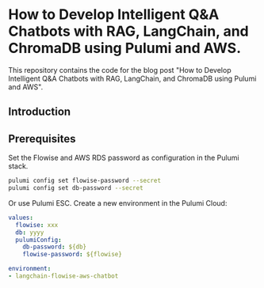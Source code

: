 # How to Develop Intelligent Q&A Chatbots with RAG, LangChain, and ChromaDB using Pulumi and AWS.

This repository contains the code for the blog post "How to Develop Intelligent Q&A Chatbots with RAG, LangChain, and
ChromaDB using Pulumi and AWS".

## Introduction

## Prerequisites

Set the Flowise and AWS RDS password as configuration in the Pulumi stack.

```bash
pulumi config set flowise-password --secret 
pulumi config set db-password --secret 
```

Or use Pulumi ESC. Create a new environment in the Pulumi Cloud:

```yaml
values:
  flowise: xxx
  db: yyyy
  pulumiConfig:
    db-password: ${db}
    flowise-password: ${flowise}
```


```yaml
environment:
- langchain-flowise-aws-chatbot
```

